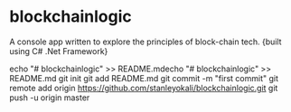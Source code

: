 # blockchainlogic
A console app written to explore the principles of block-chain tech. {built using C# .Net Framework}

echo "# blockchainlogic" >> README.mdecho "# blockchainlogic" >> README.md
git init
git add README.md
git commit -m "first commit"
git remote add origin https://github.com/stanleyokali/blockchainlogic.git
git push -u origin master
                
